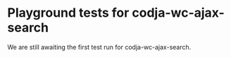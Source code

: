 # Playground tests for codja-wc-ajax-search
We are still awaiting the first test run for codja-wc-ajax-search.
